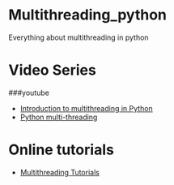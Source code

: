 # Multithreading_python
Everything about multithreading in python
# Video Series
###youtube
* [Introduction to multithreading in Python](https://www.youtube.com/watch?v=PJ4t2U15ACo)
* [Python multi-threading ](https://www.youtube.com/watch?v=i1SW4q9yUEs)
# Online tutorials
* [Multithreading Tutorials](https://www.shanelynn.ie/using-python-threading-for-multiple-results-queue/)
